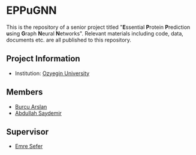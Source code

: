 # EPPuGNN

This is the repository of a senior project titled "**E**ssential **P**rotein **P**rediction **u**sing **G**raph **N**eural **N**etworks". Relevant materials including code, data, documents etc. are all published to this repository.

## Project Information
- Institution: [Ozyegin University](https://www.ozyegin.edu.tr/en)

## Members
- [Burcu Arslan](https://github.com/burcula)
- [Abdullah Saydemir](https://github.com/Saydemr)

## Supervisor
- [Emre Sefer](http://www.emresefer.com)
